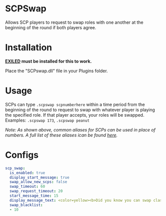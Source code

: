 # SCPSwap

Allows SCP players to request to swap roles with one another at the beginning of the round if both players agree.

# Installation

**[EXILED](https://github.com/galaxy119/EXILED) must be installed for this to work.**

Place the "SCPswap.dll" file in your Plugins folder.

# Usage
SCPs can type `.scpswap scpnumberhere` within a time period from the beginning of the round to request to swap with whatever player is playing the specified role. If that player accepts, your roles will be swapped.
Examples: `.scpswap 173`, `.scpswap peanut`

*Note: As shown above, common aliases for SCPs can be used in place of numbers. A full list of these aliases ican be found [here](https://github.com/Cyanox62/SCPSwap/wiki/SCP-Role-IDs).*

# Configs
```yaml
scp_swap:
  is_enabled: true
  display_start_message: true
  swap_allow_new_scps: false
  swap_timeout: 60
  swap_request_timeout: 20
  start_message_time: 15
  display_message_text: <color=yellow><b>Did you know you can swap classes with other SCP's?</b></color> Simply type <color=orange>.scpswap (role number)</color> in your in-game console (not RA) to swap!
  swap_blacklist:
  - 10
```

